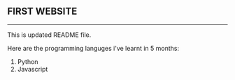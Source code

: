 **FIRST WEBSITE**
--

----------------------

This is updated README file.

Here are the programming languges i've learnt in 5 months:
1. Python
2. Javascript
